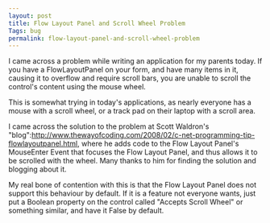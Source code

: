 ```yaml
---
layout: post
title: Flow Layout Panel and Scroll Wheel Problem
Tags: bug
permalink: flow-layout-panel-and-scroll-wheel-problem
---
```


I came across a problem while writing an application for my parents today.  If you have a FlowLayoutPanel on your form, and have many items in it, causing it to overflow and require scroll bars, you are unable to scroll the control's content using the mouse wheel.

This is somewhat trying in today's applications, as nearly everyone has a mouse with a scroll wheel, or a track pad on their laptop with a scroll area.

I came across the solution to the problem at Scott Waldron's "blog":http://www.thewayofcoding.com/2008/02/c-net-programming-tip-flowlayoutpanel.html, where he adds code to the Flow Layout Panel's MouseEnter Event that focuses the Flow Layout Panel, and thus allows it to be scrolled with the wheel.  Many thanks to him for finding the solution and blogging about it.

My real bone of contention with this is that the Flow Layout Panel does not support this behaviour by default.  If it is a feature not everyone wants, just put a Boolean property on the control called "Accepts Scroll Wheel" or something similar, and have it False by default.
